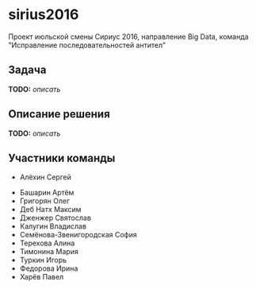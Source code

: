 # sirius2016
Проект июльской смены Сириус 2016, направление Big Data, команда "Исправление последовательностей антител"

## Задача
**TODO:** *описать*

## Описание решения
**TODO:** *описать*

## Участники команды
* Алёхин Сергей
- Башарин Артём
- Григорян Олег
- Деб Натх Максим
- Дженжер Святослав
- Калугин Владислав
- Семёнова-Звенигородская София
- Терехова Алина
- Тимонина Мария
- Туркин Игорь
- Федорова Ирина
- Харёв Павел
